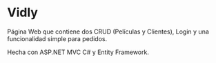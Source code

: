 # Vidly
Página Web que contiene dos CRUD (Películas y Clientes), Login y una funcionalidad simple para pedidos. 

Hecha con ASP.NET MVC C# y Entity Framework.

